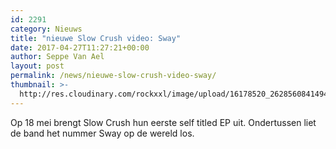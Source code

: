 ```yaml
---
id: 2291
category: Nieuws
title: "nieuwe Slow Crush video: Sway"
date: 2017-04-27T11:27:21+00:00
author: Seppe Van Ael
layout: post
permalink: /news/nieuwe-slow-crush-video-sway/
thumbnail: >-
  http://res.cloudinary.com/rockxxl/image/upload/16178520_262856084149473_267383179088421224_o.jpg
---
```

Op 18 mei brengt Slow Crush hun eerste self titled EP uit. Ondertussen liet de band het nummer Sway op de wereld los.
